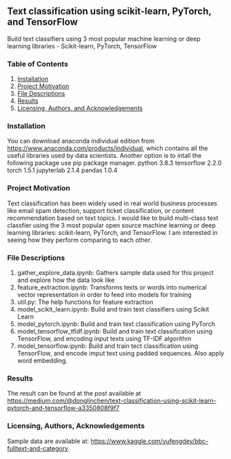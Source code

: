 ## Text classification using scikit-learn, PyTorch, and TensorFlow
Build text classifiers using 3 most popular machine learning or deep learning libraries - Scikit-learn, PyTorch, TensorFlow

### Table of Contents

1. [Installation](#installation)
2. [Project Motivation](#motivation)
3. [File Descriptions](#files)
4. [Results](#results)
5. [Licensing, Authors, and Acknowledgements](#licensing)

### Installation <a name="installation"></a>
You can download anaconda individual edition from https://www.anaconda.com/products/individual, which contains all the useful libraries used by data scientists. 
Another option is to intall the following package use pip package manager. 
python                    3.8.3
tensorflow                2.2.0 
torch                     1.5.1 
jupyterlab                2.1.4 
pandas                    1.0.4

### Project Motivation<a name="motivation"></a>
Text classification has been widely used in real world business processes like email spam detection, support ticket classification, or content recommendation based on text topics.
I would like to build multi-class text classfier using the 3 most popular open source machine learning or deep learning libraries: scikit-learn, PyTorch, and TensorFlow. I am interested in seeing how they perform comparing to each other. 

### File Descriptions <a name="files"></a>
1. gather_explore_data.ipynb: Gathers sample data used for this project and explore how the data look like
2. feature_extraction.ipynb: Transforms texts or words into numerical vector representation in order to feed into models for training
3. util.py: The help functions for feature extraction
4. model_scikit_learn.ipynb: Build and train text classifiers using Scikit Learn
5. model_pytorch.ipynb: Build and train text classification using PyTorch
6. model_tensorflow_tfidf.ipynb: Build and train text classification using TensorFlow, and encoding input texts using TF-IDF algorithm
7. model_tensorflow.ipynb: Build and train tect classification using TensorFlow, and encode imput text using padded sequences. Also apply word embedding.

### Results<a name="results"></a>
The result can be found at the post available at https://medium.com/@donglinchen/text-classification-using-scikit-learn-pytorch-and-tensorflow-a3350808f9f7

### Licensing, Authors, Acknowledgements<a name="licensing"></a>
Sample data are available at: https://www.kaggle.com/yufengdev/bbc-fulltext-and-category